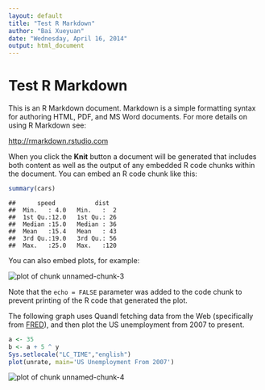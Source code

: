 ```yaml
---
layout: default
title: "Test R Markdown"
author: "Bai Xueyuan"
date: "Wednesday, April 16, 2014"
output: html_document
---
```


# Test R Markdown

This is an R Markdown document. Markdown is a simple formatting syntax for authoring HTML, PDF, and MS Word documents. For more details on using R Markdown see:

http://rmarkdown.rstudio.com

When you click the **Knit** button a document will be generated that includes both content as well as the output of any embedded R code chunks within the document. You can embed an R code chunk like this:

```r
summary(cars)
```


```
##      speed           dist    
##  Min.   : 4.0   Min.   :  2  
##  1st Qu.:12.0   1st Qu.: 26  
##  Median :15.0   Median : 36  
##  Mean   :15.4   Mean   : 43  
##  3rd Qu.:19.0   3rd Qu.: 56  
##  Max.   :25.0   Max.   :120
```


You can also embed plots, for example:

![plot of chunk unnamed-chunk-3](/jekyll/figure/unnamed-chunk-3.png) 


Note that the `echo = FALSE` parameter was added to the code chunk to prevent printing of the R code that generated the plot.

The following graph uses Quandl fetching data from the Web (specifically from [FRED][FRED]), and then plot the US unemployment from 2007 to present.

```r
a <- 35
b <- a + 5 ^ y
Sys.setlocale("LC_TIME","english")
plot(unrate, main='US Unemployment From 2007')
```

![plot of chunk unnamed-chunk-4](/jekyll/figure/unnamed-chunk-4.png) 



[FRED]: http://research.stlouisfed.org/fred2/
